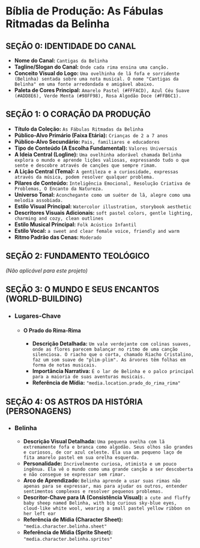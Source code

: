 # Bíblia de Produção: As Fábulas Ritmadas da Belinha

## SEÇÃO 0: IDENTIDADE DO CANAL

- **Nome do Canal:** `Cantigas da Belinha`
- **Tagline/Slogan do Canal:** `Onde cada rima ensina uma canção.`
- **Conceito Visual do Logo:** `Uma ovelhinha de lã fofa e sorridente (Belinha) sentada sobre uma nota musical. O nome "Cantigas da Belinha" em uma fonte arredondada e amigável abaixo.`
- **Paleta de Cores Principal:** `Amarelo Pastel (#FFFACD), Azul Céu Suave (#ADD8E6), Verde Menta (#98FF98), Rosa Algodão Doce (#FFB6C1).`

## SEÇÃO 1: O CORAÇÃO DA PRODUÇÃO

- **Título da Coleção:** `As Fábulas Ritmadas da Belinha`
- **Público-Alvo Primário (Faixa Etária):** `Crianças de 2 a 7 anos`
- **Público-Alvo Secundário:** `Pais, familiares e educadores`
- **Tipo de Conteúdo (A Escolha Fundamental):** `Valores Universais`
- **A Ideia Central (Logline):** `Uma ovelhinha adorável chamada Belinha explora o mundo e aprende lições valiosas, expressando tudo o que sente e descobre através de canções que sempre rimam.`
- **A Lição Central (Tema):** `A gentileza e a curiosidade, expressas através da música, podem resolver qualquer problema.`
- **Pilares de Conteúdo:** `Inteligência Emocional, Resolução Criativa de Problemas, O Encanto da Natureza.`
- **Universo Tonal:** `Aconchegante como um suéter de lã, alegre como uma melodia assobiada.`
- **Estilo Visual Principal:** `Watercolor illustration, storybook aesthetic`
- **Descritores Visuais Adicionais:** `soft pastel colors, gentle lighting, charming and cozy, clean outlines`
- **Estilo Musical Principal:** `Folk Acústico Infantil`
- **Estilo Vocal:** `a sweet and clear female voice, friendly and warm`
- **Ritmo Padrão das Cenas:** `Moderado`

## SEÇÃO 2: FUNDAMENTO TEOLÓGICO

*(Não aplicável para este projeto)*

## SEÇÃO 3: O MUNDO E SEUS ENCANTOS (WORLD-BUILDING)

- ### Lugares-Chave

  - #### O Prado do Rima-Rima

    - **Descrição Detalhada:** `Um vale verdejante com colinas suaves, onde as flores parecem balançar no ritmo de uma canção silenciosa. O riacho que o corta, chamado Riacho Cristalino, faz um som suave de "plim-plim". As árvores têm folhas em forma de notas musicais.`
    - **Importância Narrativa:** `É o lar de Belinha e o palco principal para a maioria de suas aventuras musicais.`
    - **Referência de Mídia:** `"media.location.prado_do_rima_rima"`

## SEÇÃO 4: OS ASTROS DA HISTÓRIA (PERSONAGENS)

- ### Belinha

  - **Descrição Visual Detalhada:** `Uma pequena ovelha com lã extremamente fofa e branca como algodão. Seus olhos são grandes e curiosos, de cor azul celeste. Ela usa um pequeno laço de fita amarelo pastel em sua orelha esquerda.`
  - **Personalidade:** `Incrivelmente curiosa, otimista e um pouco ingênua. Ela vê o mundo como uma grande canção a ser descoberta e não consegue se expressar sem rimar.`
  - **Arco de Aprendizado:** `Belinha aprende a usar suas rimas não apenas para se expressar, mas para ajudar os outros, entender sentimentos complexos e resolver pequenos problemas.`
  - **Descritor-Chave para IA (Consistência Visual):** `a cute and fluffy baby sheep named Belinha, with big curious sky-blue eyes, cloud-like white wool, wearing a small pastel yellow ribbon on her left ear`
  - **Referência de Mídia (Character Sheet):** `"media.character.belinha.sheet"`
  - **Referência de Mídia (Sprite Sheet):** `"media.character.belinha.sprites"`
